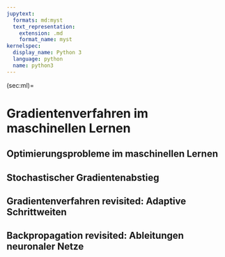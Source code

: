 ```yaml
---
jupytext:
  formats: md:myst
  text_representation:
    extension: .md
    format_name: myst
kernelspec:
  display_name: Python 3
  language: python
  name: python3
---
```


(sec:ml)=
# Gradientenverfahren im maschinellen Lernen

## Optimierungsprobleme im maschinellen Lernen
## Stochastischer Gradientenabstieg
## Gradientenverfahren revisited: Adaptive Schrittweiten
## Backpropagation revisited: Ableitungen neuronaler Netze

